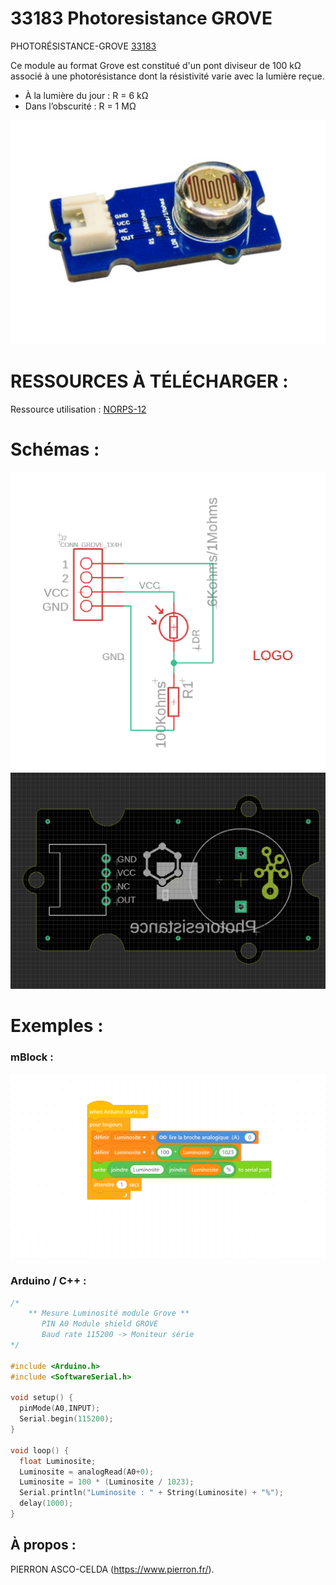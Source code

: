 # 33183 Photoresistance GROVE

PHOTORÉSISTANCE-GROVE [33183](https://www.pierron.fr/photoresistance-grove.html)

Ce module au format Grove est constitué d'un pont diviseur de 100 kΩ associé à une photorésistance dont la résistivité varie avec la lumière reçue. 
- À la lumière du jour : R = 6 kΩ
- Dans l’obscurité : R = 1 MΩ

![L-33183](/img/L-33183.jpg)

# RESSOURCES À TÉLÉCHARGER :

Ressource utilisation : [NORPS-12](https://github.com/pierron-asco-celda/33183-Photoresistance-GROVE/blob/master/src/Pierron-33183-Datasheet.pdf)

# Schémas :

![SCH-33183](/img/SCH-33183.png)
![BRD-33183](/img/BRD-33183.png)

# Exemples :

### mBlock :
![P1-33183](/img/P1-33183.png)

### Arduino / C++ :
```cpp
/*
    ** Mesure Luminosité module Grove **
       PIN A0 Module shield GROVE
       Baud rate 115200 -> Moniteur série
*/

#include <Arduino.h>
#include <SoftwareSerial.h>

void setup() {
  pinMode(A0,INPUT);
  Serial.begin(115200);
}

void loop() {
  float Luminosite;
  Luminosite = analogRead(A0+0);
  Luminosite = 100 * (Luminosite / 1023);
  Serial.println("Luminosite : " + String(Luminosite) + "%");
  delay(1000);
}
```
## À propos :

PIERRON ASCO-CELDA (https://www.pierron.fr/).
